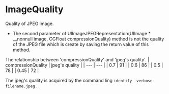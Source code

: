 # ImageQuality
Quality of JPEG image.
* The second parameter of UIImageJPEGRepresentation(UIImage * __nonnull image, CGFloat compressionQuality) method
is not the quality of the JPEG file which is create by saving the return value of this method.

The relationship between 'compressionQuality' and 'jpeg's quality'.
| compressionQuality | jpeg's quality |
| --- | --- |
| 0.7  | 91 |
| 0.6  | 86 |
| 0.5  | 78 |
| 0.45 | 72 |

The jpeg's quality is acquired by the command ling `identify -verbose filename.jpeg` .

